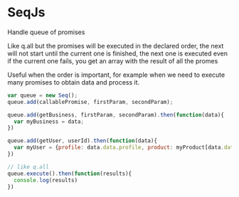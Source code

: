 # SeqJs
Handle queue of promises

Like q.all but the promises will be executed in the declared order, the next will not start until the current one is finished, the next one is executed even if the current one fails, you get an array with the result of all the promes

Useful when the order is important, for example when we need to execute many promises to obtain data and process it.

``` js
var queue = new Seq();
queue.add(callablePromise, firstParam, secondParam);

queue.add(getBusiness, firstParam, secondParam).then(function(data){
  var myBusiness = data;
})

queue.add(getUser, userId).then(function(data){
  var myUser = {profile: data.data.profile, product: myProduct[data.data.productId]  };
})

// like q.all
queue.execute().then(function(results){
  console.log(results)
})


```
